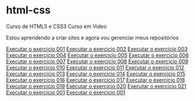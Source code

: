 # html-css
 Curso de HTML5 e CSS3 Curso em Video

 Estou aprendendo a criar sites e agora vou gerenciar meus repositórios

<a href="https://rangelbjordao.github.io/html-css/exercicios/ex001/index.html">Executar o exercicio 001</a>
<a href="https://rangelbjordao.github.io/html-css/exercicios/ex002/index.html">Executar o exercicio 002</a>
<a href="https://rangelbjordao.github.io/html-css/exercicios/ex003/index.html">Executar o exercicio 003</a>
<a href="https://rangelbjordao.github.io/html-css/exercicios/ex004/index.html">Executar o exercicio 004</a>
<a href="https://rangelbjordao.github.io/html-css/exercicios/ex005/index.html">Executar o exercicio 005</a>
<a href="https://rangelbjordao.github.io/html-css/exercicios/ex006/html4.html">Executar o exercicio 006</a>
<a href="https://rangelbjordao.github.io/html-css/exercicios/ex007/index.html">Executar o exercicio 007</a>
<a href="https://rangelbjordao.github.io/html-css/exercicios/ex008/index.html">Executar o exercicio 008</a>
<a href="https://rangelbjordao.github.io/html-css/exercicios/ex009/index.html">Executar o exercicio 009</a>
<a href="https://rangelbjordao.github.io/html-css/exercicios/ex010/index.html">Executar o exercicio 010</a>
<a href="https://rangelbjordao.github.io/html-css/exercicios/ex011/index.html">Executar o exercicio 011</a>
<a href="https://rangelbjordao.github.io/html-css/exercicios/ex012/index.html">Executar o exercicio 012</a>
<a href="https://rangelbjordao.github.io/html-css/exercicios/ex013/index.html">Executar o exercicio 013</a>
<a href="https://rangelbjordao.github.io/html-css/exercicios/ex014/index.html">Executar o exercicio 014</a>
<a href="https://rangelbjordao.github.io/html-css/exercicios/ex015/index.html">Executar o exercicio 015</a>
<a href="https://rangelbjordao.github.io/html-css/exercicios/ex016/cor01.html">Executar o exercicio 016</a>
<a href="https://rangelbjordao.github.io/html-css/exercicios/ex017/fonte01.html">Executar o exercicio 017</a>
<a href="https://rangelbjordao.github.io/html-css/exercicios/ex018/fonte01.html">Executar o exercicio 018</a>
<a href="https://rangelbjordao.github.io/html-css/exercicios/ex019/seletor01.html">Executar o exercicio 019</a>
<a href="https://rangelbjordao.github.io/html-css/exercicios/ex020">Executar o exercicio 020</a>
<a href="https://rangelbjordao.github.io/html-css/exercicios/ex021/caixa01.html">Executar o exercicio 021</a>
<a href="https://rangelbjordao.github.io/html-css/exercicios/ex001/index.html">Executar o exercicio 001</a>
<a href="https://rangelbjordao.github.io/html-css/exercicios/ex001/index.html">Executar o exercicio 001</a>
